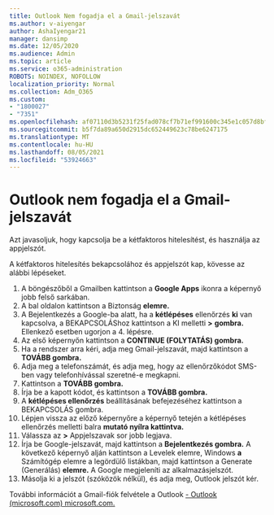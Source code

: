 ```yaml
---
title: Outlook Nem fogadja el a Gmail-jelszavát
ms.author: v-aiyengar
author: AshaIyengar21
manager: dansimp
ms.date: 12/05/2020
ms.audience: Admin
ms.topic: article
ms.service: o365-administration
ROBOTS: NOINDEX, NOFOLLOW
localization_priority: Normal
ms.collection: Adm_O365
ms.custom:
- "1800027"
- "7351"
ms.openlocfilehash: af07110d3b5231f25fad078cf7b71ef991600c345e1c057d8bfe1614d9570580
ms.sourcegitcommit: b5f7da89a650d2915dc652449623c78be6247175
ms.translationtype: MT
ms.contentlocale: hu-HU
ms.lasthandoff: 08/05/2021
ms.locfileid: "53924663"
---
```

# <a name="outlook-wont-accept-your-gmail-password"></a>Outlook nem fogadja el a Gmail-jelszavát

Azt javasoljuk, hogy kapcsolja be a kétfaktoros hitelesítést, és használja az appjelszót.

A kétfaktoros hitelesítés bekapcsolához és appjelszót kap, kövesse az alábbi lépéseket.

1. A böngészőből a Gmailben kattintson a **Google Apps** ikonra a képernyő jobb felső sarkában.
1. A bal oldalon kattintson a Biztonság **elemre.**
1. A Bejelentkezés a Google-ba alatt, ha a **kétlépéses** ellenőrzés **ki** van kapcsolva, a BEKAPCSOLÁShoz kattintson a KI melletti **>** **gombra.**  Ellenkező esetben ugorjon a 4. lépésre.
1. Az első képernyőn kattintson a **CONTINUE (FOLYTATÁS) gombra.**
1. Ha a rendszer arra kéri, adja meg Gmail-jelszavát, majd kattintson a **TOVÁBB gombra.**
1. Adja meg a telefonszámát, és adja meg, hogy az ellenőrzőkódot SMS-ben vagy telefonhívással szeretné-e megkapni.
1. Kattintson a **TOVÁBB gombra.**
1. Írja be a kapott kódot, és kattintson a **TOVÁBB gombra.**
1. A **kétlépéses ellenőrzés** beállításának befejezéséhez kattintson a BEKAPCSOLÁS gombra.
1. Lépjen vissza az előző képernyőre a képernyő tetején a kétlépéses ellenőrzés melletti balra **mutató nyílra kattintva.**
1. Válassza az **>** Appjelszavak sor jobb legjava. 
1. Írja be Google-jelszavát, majd kattintson a **Bejelentkezés gombra.** A következő képernyő alján kattintson  a Levelek elemre, Windows **a** Számítógép elemre a legördülő listákban, majd kattintson a Generate (Generálás) **elemre.**
A Google megjeleníti az alkalmazásjelszót. 
13. Másolja ki a jelszót (szóközök nélkül), és adja meg, Outlook jelszót kér.

További információt a Gmail-fiók felvétele a Outlook [- Outlook (microsoft.com) microsoft.com.](https://support.microsoft.com/office/add-a-gmail-account-to-outlook-70191667-9c52-4581-990e-e30318c2c081)

